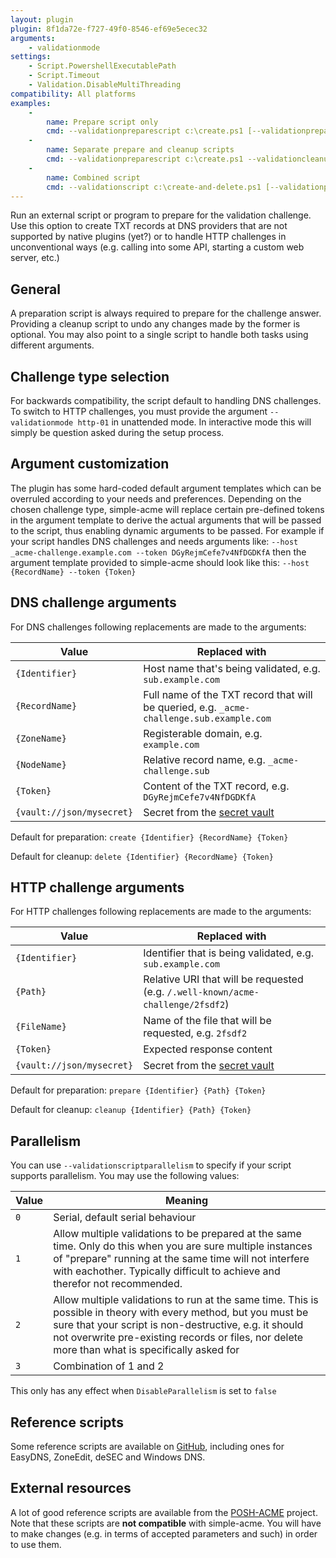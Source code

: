 ```yaml
---
layout: plugin
plugin: 8f1da72e-f727-49f0-8546-ef69e5ecec32
arguments:
    - validationmode
settings:
    - Script.PowershellExecutablePath
    - Script.Timeout
    - Validation.DisableMultiThreading
compatibility: All platforms
examples:
    -
        name: Prepare script only
        cmd: ‑‑validationpreparescript c:\create.ps1 [‑‑validationpreparescriptarguments {args}]
    -
        name: Separate prepare and cleanup scripts
        cmd: ‑‑validationpreparescript c:\create.ps1 ‑‑validationcleanupscript c:\delete.ps1 [‑‑validationpreparescriptarguments {args}] [‑‑validationcleanupscriptarguments {args}]
    - 
        name: Combined script
        cmd: ‑‑validationscript c:\create-and-delete.ps1 [‑‑validationpreparescriptarguments {args}] [‑‑validationcleanupscriptarguments {args}]
---
```

Run an external script or program to prepare for the validation challenge. Use this option to create TXT records at DNS providers that are not supported by native plugins (yet?) or to handle HTTP challenges in unconventional ways (e.g. calling into some API, starting a custom web server, etc.)

## General 
A preparation script is always required to prepare for the challenge answer. Providing a cleanup script to undo any changes made by the former is optional. You may also point to a single script to handle both tasks using different arguments. 

## Challenge type selection
For backwards compatibility, the script default to handling DNS challenges. To switch to HTTP challenges, you must provide the argument `--validationmode http-01` in unattended mode. In interactive mode this will simply be question asked during the setup process.

## Argument customization
The plugin has some hard-coded default argument templates which can be overruled according to your needs and preferences. Depending on the chosen challenge type, simple-acme will replace certain pre-defined tokens in the argument template to derive the actual arguments that will be passed to the script, thus enabling dynamic arguments to be passed. For example if your script handles DNS challenges and needs arguments like: `‑‑host _acme-challenge.example.com ‑‑token DGyRejmCefe7v4NfDGDKfA` then the argument template provided to simple-acme should look like this: `‑‑host {RecordName} ‑‑token {Token}`

## DNS challenge arguments
For DNS challenges following replacements are made to the arguments:

<div class="table-responsive my-4 me-5 pe-5">
    <table class="table table-striped">
        <thead>
            <tr><th>Value</th><th>Replaced with</th></tr>
        </thead>
        <tbody>
            <tr><td><code>{Identifier}</code></td><td>Host name that's being validated, e.g. <code>sub.example.com</code></td></tr>
            <tr><td><code>{RecordName}</code></td><td>Full name of the TXT record that will be queried, e.g. <code>_acme-challenge.sub.example.com</code></td></tr>
            <tr><td><code>{ZoneName}</code></td><td>Registerable domain, e.g. <code>example.com</code></td></tr>
            <tr><td><code>{NodeName}</code></td><td>Relative record name, e.g. <code>_acme-challenge.sub</code></td></tr>
            <tr><td><code>{Token}</code></td><td>Content of the TXT record, e.g. <code>DGyRejmCefe7v4NfDGDKfA</code></td></tr>
            <tr><td><code>{vault://json/mysecret}</code></td><td>Secret from the <a href="/manual/advanced-use/secret-management">secret vault</a></td></tr>
            </tbody></table></div>

Default for preparation: `create {Identifier} {RecordName} {Token}`

Default for cleanup: `delete {Identifier} {RecordName} {Token}`

## HTTP challenge arguments
For HTTP challenges following replacements are made to the arguments:

<div class="table-responsive my-4 me-5 pe-5">
    <table class="table table-striped">
        <thead>
            <tr><th>Value</th><th>Replaced with</th></tr>
        </thead>
        <tbody>
            <tr><td><code>{Identifier}</code></td><td>Identifier that is being validated, e.g. <code>sub.example.com</code></td></tr>
            <tr><td><code>{Path}</code></td><td>Relative URI that will be requested (e.g. <code>/.well-known/acme-challenge/2fsdf2</code>)</td></tr>
            <tr><td><code>{FileName}</code></td><td>Name of the file that will be requested, e.g. <code>2fsdf2</code></td></tr>
            <tr><td><code>{Token}</code></td><td>Expected response content</td></tr>
            <tr><td><code>{vault://json/mysecret}</code></td><td>Secret from the <a href="/manual/advanced-use/secret-management">secret vault</a></td></tr>
            </tbody></table></div>

Default for preparation: `prepare {Identifier} {Path} {Token}`

Default for cleanup: `cleanup {Identifier} {Path} {Token}`

## Parallelism
You can use `‑‑validationscriptparallelism` to specify if your script supports parallelism. You may use the following values:

<div class="table-responsive my-4 me-5 pe-5">
    <table class="table table-striped">
        <thead>
            <tr><th>Value</th><th>Meaning</th></tr>
        </thead>
        <tbody>
            <tr><td><code>0</code></td><td>Serial, default serial behaviour</td></tr>
            <tr><td><code>1</code></td><td>Allow multiple validations to be prepared at the same time. Only do this when you are sure multiple instances of "prepare" running at the same time will not interfere with eachother. Typically difficult to achieve and therefor not recommended.</td></tr>
            <tr><td><code>2</code></td><td>Allow multiple validations to run at the same time. This is possible in theory with every method, but you must be sure that your script is non-destructive, e.g. it should not overwrite pre-existing records or files, nor delete more than what is specifically asked for</td></tr>
            <tr><td><code>3</code></td><td>Combination of 1 and 2</td></tr>
            </tbody></table></div>

<div class="callout-block callout-block-warning pb-1 mt-3">
    <div class="content">
        <p>This only has any effect when <code>DisableParallelism</code> is set to <code>false</code></p>
    </div>
</div>

## Reference scripts
Some reference scripts are available on [GitHub](https://github.com/simple-acme/reference-scripts/tree/main/Validation), including ones for EasyDNS, ZoneEdit, deSEC and Windows DNS.

## External resources
A lot of good reference scripts are available from the 
[POSH-ACME](https://github.com/rmbolger/Posh-ACME/tree/master/Posh-ACME/DnsPlugins)
project. Note that these scripts are **not compatible** with simple-acme. You will have
to make changes (e.g. in terms of accepted parameters and such) in order to use them.